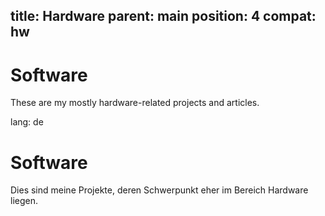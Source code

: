 title: Hardware
parent: main
position: 4
compat: hw
---

# Software

These are my mostly hardware-related projects and articles.

<!--%
mpages = [p for p in pages if p.get("parent", "") == "hardware" and p.lang == "en"]
mpages.sort(key=lambda p: int(p["position"]))
for p in mpages:
    print "  * **[%s](%s)**" % (p.title, p.url) # markdown list item
%-->

lang: de

# Software

Dies sind meine Projekte, deren Schwerpunkt eher im Bereich Hardware liegen.

<!--%
mpages = [p for p in pages if p.get("parent", "") == "hardware" and p.lang == "en"]
mpages.sort(key=lambda p: int(p["position"]))
for p in mpages:
    print "  * **[%s](%s)**" % (p.title, p.url) # markdown list item
%-->
